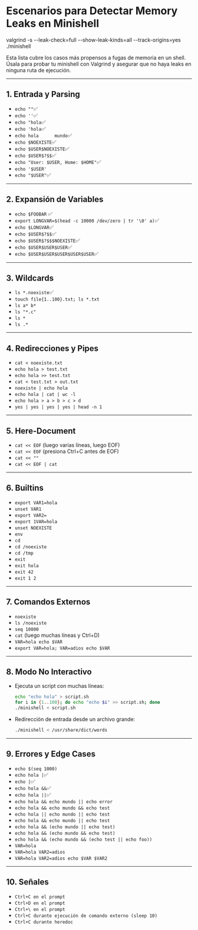 # Escenarios para Detectar Memory Leaks en Minishell

valgrind -s --leak-check=full --show-leak-kinds=all --track-origins=yes ./minishell

Esta lista cubre los casos más propensos a fugas de memoria en un shell. Úsala para probar tu minishell con Valgrind y asegurar que no haya leaks en ninguna ruta de ejecución.

---

## 1. Entrada y Parsing

- `echo ""`✅
- `echo ''`✅
- `echo "hola`✅
- `echo 'hola`✅
- `echo hola      mundo`✅
- `echo $NOEXISTE`✅
- `echo $USER$NOEXISTE`✅
- `echo $USER$?$$`✅
- `echo "User: $USER, Home: $HOME"`✅
- `echo '$USER'`
- `echo "$USER"`✅

---

## 2. Expansión de Variables

- `echo $FOOBAR` ✅
- `export LONGVAR=$(head -c 10000 /dev/zero | tr '\0' a)`✅
- `echo $LONGVAR`✅
- `echo $USER$?$$`✅
- `echo $USER$?$$$NOEXISTE`✅
- `echo $USER$USER$USER`✅
- `echo $USER$USER$USER$USER$USER`✅

---

## 3. Wildcards

- `ls *.noexiste`✅
- `touch file{1..100}.txt; ls *.txt`
- `ls a* b*`
- `ls "*.c"`
- `ls *`
- `ls .*`

---

## 4. Redirecciones y Pipes

- `cat < noexiste.txt`
- `echo hola > test.txt`
- `echo hola >> test.txt`
- `cat < test.txt > out.txt`
- `noexiste | echo hola`
- `echo hola | cat | wc -l`
- `echo hola > a > b > c > d`
- `yes | yes | yes | yes | head -n 1`

---

## 5. Here-Document

- `cat << EOF` (luego varias líneas, luego EOF)
- `cat << EOF` (presiona Ctrl+C antes de EOF)
- `cat << ""`
- `cat << EOF | cat`

---

## 6. Builtins

- `export VAR1=hola`
- `unset VAR1`
- `export VAR2=`
- `export 1VAR=hola`
- `unset NOEXISTE`
- `env`
- `cd`
- `cd /noexiste`
- `cd /tmp`
- `exit`
- `exit hola`
- `exit 42`
- `exit 1 2`

---

## 7. Comandos Externos

- `noexiste`
- `ls /noexiste`
- `seq 10000`
- `cat` (luego muchas líneas y Ctrl+D)
- `VAR=hola echo $VAR`
- `export VAR=hola; VAR=adios echo $VAR`

---

## 8. Modo No Interactivo

- Ejecuta un script con muchas líneas:
  ```sh
  echo "echo hola" > script.sh
  for i in {1..100}; do echo "echo $i" >> script.sh; done
  ./minishell < script.sh
  ```
- Redirección de entrada desde un archivo grande:
  ```sh
  ./minishell < /usr/share/dict/words
  ```

---

## 9. Errores y Edge Cases

- `echo $(seq 1000)`
- `echo hola |`✅
- `echo |`✅
- `echo hola &&`✅
- `echo hola ||`✅
- `echo hola && echo mundo || echo error`
- `echo hola && echo mundo && echo test`
- `echo hola || echo mundo || echo test`
- `echo hola && echo mundo || echo test`
- `echo hola && (echo mundo || echo test)`
- `echo hola && (echo mundo && echo test)`
- `echo hola && (echo mundo && (echo test || echo foo))`
- `VAR=hola`
- `VAR=hola VAR2=adios`
- `VAR=hola VAR2=adios echo $VAR $VAR2`

---

## 10. Señales

- `Ctrl+C en el prompt`
- `Ctrl+D en el prompt`
- `Ctrl+\ en el prompt`
- `Ctrl+C durante ejecución de comando externo (sleep 10)`
- `Ctrl+C durante heredoc`
